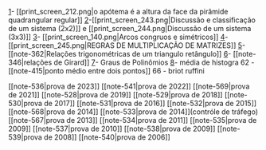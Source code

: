 
[1](https://www.qconcursos.com/questoes-militares/questoes/ae1edea0-55)- [[print_screen_212.png|o apótema é a altura da face da pirâmide quadrangular regular]] 
[2](https://www.qconcursos.com/questoes-militares/questoes/2586276c-4e)-[[print_screen_243.png|Discussão e classificação de um sistema (2x2)]] e [[print_screen_244.png|Discussão de um sistema (3x3)]]
[3](https://www.qconcursos.com/questoes-militares/questoes/2599174b-4e)- [[print_screen_140.png|Arcos congruos e simétricos]]
[4](https://www.qconcursos.com/questoes-militares/questoes/25b8c262-4e)-[[print_screen_245.png|REGRAS DE MULTIPLICAÇÃO DE MATRIZES]]
[5](https://brainly.com.br/tarefa/21576246#:~:text=O%20valor%20de%20n%20%C3%A9%20b)- [[note-362|Relações trigonométricas de um triangulo retângulo]]
[6](https://www.qconcursos.com/questoes-militares/questoes/fe1dcdf2-7e)- [[note-346|relações de Girard]]
[7](https://www.qconcursos.com/questoes-militares/questoes/45ee02a5-49)- Graus de Polinômios
[8](https://www.qconcursos.com/questoes-militares/questoes/fe0b6c24-7e)- média de histogra
62 - [[note-415|ponto médio entre dois pontos]]
66 - briot ruffini

[[note-536|prova de 2023]]
[[note-541|prova de 2022]]
[[note-569|prova de 2021]]
[[note-528|prova de 2019]]
[[note-529|prova de 2018]]
[[note-530|prova de 2017]]
[[note-531|prova de 2016]]
[[note-532|prova de 2015]]
[[note-568|prova de 2014]]
[[note-533|prova de 2014]](contróle de tráfego)
[[note-567|prova de 2013]]
[[note-534|prova de 2011]]
[[note-535|prova de 2009]]
[[note-537|prova de 2010]]
[[note-538|prova de 2009]]
[[note-539|prova de 2008]]
[[note-540|prova de 2006]]

